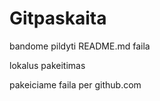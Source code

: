 # Gitpaskaita

bandome pildyti README.md faila


lokalus pakeitimas


pakeiciame faila per github.com

